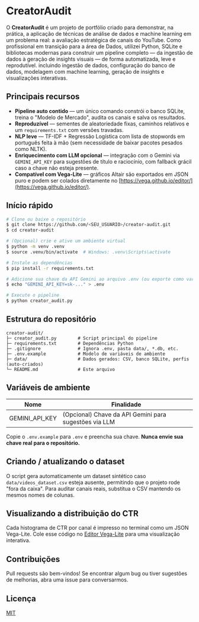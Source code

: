 # CreatorAudit

O **CreatorAudit** é um projeto de portfólio criado para demonstrar, na prática, a aplicação de técnicas de análise de dados e machine learning em um problema real: a avaliação estratégica de canais do YouTube. Como profissional em transição para a área de Dados, utilizei Python, SQLite e bibliotecas modernas para construir um pipeline completo — da ingestão de dados à geração de insights visuais — de forma automatizada, leve e reprodutível. incluindo ingestão de dados, configuração do banco de dados, modelagem com machine learning, geração de insights e visualizações interativas.

## Principais recursos

- **Pipeline auto contido** — um único comando constrói o banco SQLite, treina o "Modelo de Mercado", audita os canais e salva os resultados.
- **Reproduzível** — sementes de aleatoriedade fixas, caminhos relativos e um `requirements.txt` com versões travadas.
- **NLP leve** — TF-IDF + Regressão Logística com lista de stopwords em português feita à mão (sem necessidade de baixar pacotes pesados como NLTK).
- **Enriquecimento com LLM opcional** — integração com o Gemini via `GEMINI_API_KEY` para sugestões de título e raciocínio, com fallback grácil caso a chave não esteja presente.
- **Compatível com Vega-Lite** — gráficos Altair são exportados em JSON puro e podem ser colados diretamente no [https://vega.github.io/editor/](https://vega.github.io/editor/).

## Início rápido

```bash
# Clone ou baixe o repositório
$ git clone https://github.com/<SEU_USUARIO>/creator-audit.git
$ cd creator-audit

# (Opcional) crie e ative um ambiente virtual
$ python -m venv .venv
$ source .venv/bin/activate  # Windows: .venv\Scripts\activate

# Instale as dependências
$ pip install -r requirements.txt

# Adicione sua chave da API Gemini ao arquivo .env (ou exporte como variável de ambiente)
$ echo "GEMINI_API_KEY=sk-..." > .env

# Execute o pipeline
$ python creator_audit.py
```

## Estrutura do repositório

```text
creator-audit/
├─ creator_audit.py        # Script principal do pipeline
├─ requirements.txt        # Dependências Python
├─ .gitignore              # Ignora .env, pasta data/, *.db, etc.
├─ .env.example            # Modelo de variáveis de ambiente
├─ data/                   # Dados gerados: CSV, banco SQLite, perfis (auto-criados)
└─ README.md               # Este arquivo
```

## Variáveis de ambiente

| Nome             | Finalidade                                            |
| ---------------- | ----------------------------------------------------- |
| GEMINI\_API\_KEY | (Opcional) Chave da API Gemini para sugestões via LLM |

Copie o `.env.example` para `.env` e preencha sua chave. **Nunca envie sua chave real para o repositório.**

## Criando / atualizando o dataset

O script gera automaticamente um dataset sintético caso `data/videos_dataset.csv` esteja ausente, permitindo que o projeto rode "fora da caixa". Para auditar canais reais, substitua o CSV mantendo os mesmos nomes de colunas.

## Visualizando a distribuição do CTR

Cada histograma de CTR por canal é impresso no terminal como um JSON Vega-Lite. Cole esse código no [Editor Vega-Lite](https://vega.github.io/editor/) para uma visualização interativa.

## Contribuições

Pull requests são bem-vindos! Se encontrar algum bug ou tiver sugestões de melhorias, abra uma issue para conversarmos.

## Licença

[MIT](LICENSE)

